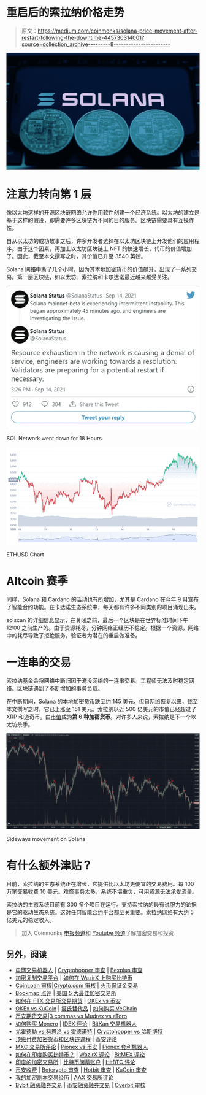 # 重启后的索拉纳价格走势

> 原文：<https://medium.com/coinmonks/solana-price-movement-after-restart-following-the-downtime-445730314001?source=collection_archive---------8----------------------->

![](img/cf01d7d27d5be2b885970221bbaa94a4.png)

# 注意力转向第 1 层

像以太坊这样的开源区块链网络允许你用软件创建一个经济系统。以太坊的建立是基于这样的假设，即需要许多区块链为不同的目的服务。区块链需要具有互操作性。

自从以太坊的成功故事之后，许多开发者选择在以太坊区块链上开发他们的应用程序。由于这个因素，再加上以太坊区块链上 NFT 的快速增长，代币的价值增加了。因此，截至本文撰写之时，其价值已升至 3540 英镑。

Solana 网络中断了几个小时，因为其本地加密货币的价值飙升，出现了一系列交易。第一层区块链，如以太坊、索拉纳和卡尔达诺最近越来越受关注。

![](img/fc08b1e76d8d44e08e5c3629f49d02ea.png)

SOL Network went down for 18 Hours

![](img/49c130108db81ad06231a26014e44e62.png)

ETHUSD Chart

# Altcoin 赛季

同样，Solana 和 Cardano 的活动也有所增加，尤其是 Cardano 在今年 9 月宣布了智能合约功能。在卡达诺生态系统中，每天都有许多不同类别的项目涌现出来。

solscan 的详细信息显示，在关闭之前，最后一个区块是在世界标准时间下午 12:00 之前生产的。由于资源耗尽，分钟网络正经历不稳定。根据一个资源，网络中的耗尽导致了拒绝服务，验证者为潜在的重启做准备。

# 一连串的交易

索拉纳基金会将网络中断归因于淹没网络的一连串交易。工程师无法及时稳定网络。区块链遇到了不断增加的事务负载。

在中断期间，Solana 的本地加密货币跌至约 145 美元，但自网络恢复以来，截至本文撰写之时，它已上涨至 151 美元。索拉纳以近 500 亿美元的市值已经超过了 XRP 和道奇币。由[市值](https://coinmarketcap.com/)成为**第 6 种加密货币**。对许多人来说，索拉纳是下一个以太坊杀手。

![](img/513b4604e0a4ff6596ad2158cbc7e2b4.png)

Sideways movement on Solana

# 有什么额外津贴？

目前，索拉纳的生态系统正在增长，它提供比以太坊更便宜的交易费用。每 100 万笔交易收费 10 美元。难怪事务太多，系统不堪重负，可用资源无法承受流量。

索拉纳的生态系统目前有 300 多个项目在运行。支持索拉纳的最有说服力的论据是它的驱动生态系统。这对任何智能合约平台都至关重要。索拉纳网络有大约 5 亿美元的稳定收入。

> 加入 Coinmonks [电报频道](https://t.me/coincodecap)和 [Youtube 频道](https://www.youtube.com/channel/UCbyDhTbOiKh2iUMKBi4-4Zg)了解加密交易和投资

## 另外，阅读

*   [电网交易机器人](https://blog.coincodecap.com/grid-trading) | [Cryptohopper 审查](/coinmonks/cryptohopper-review-a388ff5bae88) | [Bexplus 审查](https://blog.coincodecap.com/bexplus-review)
*   [加密复制交易平台](/coinmonks/top-10-crypto-copy-trading-platforms-for-beginners-d0c37c7d698c) | [如何在 WazirX 上购买比特币](/coinmonks/buy-bitcoin-on-wazirx-2d12b7989af1)
*   [CoinLoan 审核](https://blog.coincodecap.com/coinloan-review)|[Crypto.com 审核](/coinmonks/crypto-com-review-f143dca1f74c) | [火币保证金交易](/coinmonks/huobi-margin-trading-b3b06cdc1519)
*   [Bookmap 点评](https://blog.coincodecap.com/bookmap-review-2021-best-trading-software) | [美国 5 大最佳加密交易所](https://blog.coincodecap.com/crypto-exchange-usa)
*   [如何在 FTX 交易所交易期货](https://blog.coincodecap.com/ftx-futures-trading) | [OKEx vs 币安](https://blog.coincodecap.com/okex-vs-binance)
*   [OKEx vs KuCoin](https://blog.coincodecap.com/okex-kucoin) | [摄氏替代品](https://blog.coincodecap.com/celsius-alternatives) | [如何购买 VeChain](https://blog.coincodecap.com/buy-vechain)
*   [币安期货交易](https://blog.coincodecap.com/binance-futures-trading)|[3 commas vs Mudrex vs eToro](https://blog.coincodecap.com/mudrex-3commas-etoro)
*   [如何购买 Monero](https://blog.coincodecap.com/buy-monero) | [IDEX 评论](https://blog.coincodecap.com/idex-review) | [BitKan 交易机器人](https://blog.coincodecap.com/bitkan-trading-bot)
*   [尤霍德勒 vs 科恩洛 vs 霍德诺特](/coinmonks/youhodler-vs-coinloan-vs-hodlnaut-b1050acde55a) | [Cryptohopper vs 哈斯博特](https://blog.coincodecap.com/cryptohopper-vs-haasbot)
*   [顶级付费加密货币和区块链课程](https://blog.coincodecap.com/blockchain-courses) | [币安评论](/coinmonks/binance-review-ee10d3bf3b6e)
*   [MXC 交易所评论](/coinmonks/mxc-exchange-review-3af0ec1cba8c) | [Pionex vs 币安](https://blog.coincodecap.com/pionex-vs-binance) | [Pionex 套利机器人](https://blog.coincodecap.com/pionex-arbitrage-bot)
*   [如何在印度购买比特币？](/coinmonks/buy-bitcoin-in-india-feb50ddfef94) | [WazirX 评论](/coinmonks/wazirx-review-5c811b074f5b) | [BitMEX 评论](https://blog.coincodecap.com/bitmex-review)
*   [印度的加密交易所](/coinmonks/bitcoin-exchange-in-india-7f1fe79715c9) | [比特币储蓄账户](/coinmonks/bitcoin-savings-account-e65b13f92451) | [HitBTC 评论](/coinmonks/hitbtc-review-c5143c5d53c2)
*   [币安收费](/coinmonks/binance-fees-8588ec17965) | [Botcrypto 审查](/coinmonks/botcrypto-review-2021-build-your-own-trading-bot-coincodecap-6b8332d736c7) | [Hotbit 审查](/coinmonks/hotbit-review-cd5bec41dafb) | [KuCoin 审查](https://blog.coincodecap.com/kucoin-review)
*   [我的加密副本交易经历](/coinmonks/my-experience-with-crypto-copy-trading-d6feb2ce3ac5) | [AAX 交易所评论](/coinmonks/aax-exchange-review-2021-67c5ea09330c)
*   [Bybit 融资融券交易](/coinmonks/bybit-margin-trading-e5071676244e) | [币安融资融券交易](/coinmonks/binance-margin-trading-c9eb5e9d2116) | [Overbit 审核](/coinmonks/overbit-review-9446ed4f2188)